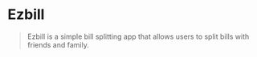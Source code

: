 # Ezbill

> Ezbill is a simple bill splitting app that allows users to split bills with friends and family.
